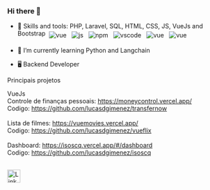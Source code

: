 ### Hi there 👋

<!--
**lucasdgimenez/lucasdgimenez** is a ✨ _special_ ✨ repository because its `README.md` (this file) appears on your GitHub profile.
-->


- 🔭 Skills and tools: PHP, Laravel, SQL, HTML, CSS, JS, VueJs and Bootstrap
  <img src="https://github.com/Quadrified/Quadrified/blob/master/assets/svg/dev/frameworks/vue.svg" alt="vue" style="vertical-align:top; margin:4px">
  <img src="https://github.com/Quadrified/Quadrified/blob/master/assets/svg/dev/languages/js.svg" alt="js" style="vertical-align:top; margin:4px">
  <img src="https://github.com/Quadrified/Quadrified/blob/master/assets/svg/dev/services/npm.svg" alt="npm" style="vertical-align:top; margin:4px">
  <img src="https://github.com/Quadrified/Quadrified/blob/master/assets/svg/dev/tools/visualstudio_code.svg" alt="vscode" style="vertical-align:top; margin:4px">
  <img src="https://github.com/Quadrified/Quadrified/blob/master/assets/svg/dev/languages/html.svg" alt="vue" style="vertical-align:top; margin:4px">
  <img src="https://github.com/Quadrified/Quadrified/blob/master/assets/svg/dev/languages/php.svg" alt="vue" style="vertical-align:top; margin:4px">

- 🌱 I’m currently learning Python and Langchain 
- 🖥️ Backend Developer

Principais projetos

VueJs <br>
Controle de finanças pessoais: https://moneycontrol.vercel.app/ <br>
Codigo: https://github.com/lucasdgimenez/transfernow <br> <br>
Lista de filmes: https://vuemovies.vercel.app/ <br>
Codigo: https://github.com/lucasdgimenez/vueflix <br> <br>
Dashboard: https://isoscq.vercel.app/#/dashboard <br> 
Codigo: https://github.com/lucasdgimenez/isoscq <br> <br>

<a href="https://www.linkedin.com/in/lucasdgimenez"><img src="https://github.com/Quadrified/Quadrified/blob/master/assets/my_svgs/linkedin.svg" width="30px" alt="LinkedIn"></a> &nbsp; &nbsp;
